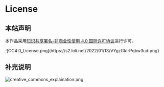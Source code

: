 # License

## 本站声明

本作品采用[知识共享署名-非商业性使用 4.0 国际许可协议](http://creativecommons.org/licenses/by-nc/4.0/)进行许可。

<center>![CC4.0_License.png](https://s2.loli.net/2022/01/13/VYgzGkIrPqbw3ud.png)</center>

## 补充说明
![creative_commons_explaination.png](https://s2.loli.net/2022/01/15/zO1GnZC58LMar4h.png)